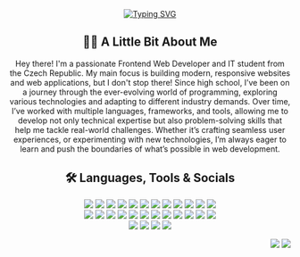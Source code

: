 <div align="center">
  <a href="https://git.io/typing-svg" target="_blank">
    <img src="https://readme-typing-svg.herokuapp.com?font=JetBrains+Mono&weight=600&duration=2500&center=true&vCenter=true&multiline=true&repeat=false&width=450&height=60&lines=Hi%F0%9F%91%8B+I'm+Ale%C5%A1+Urb%C3%A1nek;Welcome+to+my+school+project+archive" alt="Typing SVG" />
  </a>
</div>

<div align="center">
  <h2>👨‍💻 A Little Bit About Me</h2>
  <p>
    Hey there! I'm a passionate Frontend Web Developer and IT student from the Czech Republic. 
    My main focus is building modern, responsive websites and web applications, but I don't stop there! 
    Since high school, I’ve been on a journey through the ever-evolving world of programming, 
    exploring various technologies and adapting to different industry demands. 
    Over time, I’ve worked with multiple languages, frameworks, and tools, allowing me to develop not only technical expertise 
    but also problem-solving skills that help me tackle real-world challenges.
    Whether it’s crafting seamless user experiences, or experimenting with new technologies, 
    I’m always eager to learn and push the boundaries of what’s possible in web development.
  </p>
</div>
<!-- 
<div align="center">
  <picture>
    <source media="(prefers-color-scheme: dark)" srcset="https://raw.githubusercontent.com/CmdCV/CmdCV/output/github-contribution-grid-snake-dark.svg" />
    <source media="(prefers-color-scheme: light)" srcset="https://raw.githubusercontent.com/CmdCV/CmdCV/output/github-contribution-grid-snake.svg" />
    <img alt="github-snake" src="https://raw.githubusercontent.com/CmdCV/CmdCV/output/github-contribution-grid-snake.svg" />
  </picture>
</div>
</br>
-->
<div align="center">
  <h2>🛠️ Languages, Tools & Socials</h2>
  <a href="https://developer.mozilla.org/en-US/docs/Web/HTML" target="_blank"><img src="https://skillicons.dev/icons?i=html" /></a>
  <a href="https://developer.mozilla.org/en-US/docs/Web/CSS" target="_blank"><img src="https://skillicons.dev/icons?i=css" /></a>
  <a href="https://developer.mozilla.org/en-US/docs/Web/JavaScript" target="_blank"><img src="https://skillicons.dev/icons?i=js" /></a>
  <a href="https://www.typescriptlang.org/" target="_blank"><img src="https://skillicons.dev/icons?i=ts" /></a>
  <a href="https://sass-lang.com" target="_blank"><img src="https://skillicons.dev/icons?i=scss" /></a>
  <a href="https://angular.dev" target="_blank"><img src="https://skillicons.dev/icons?i=angular" /></a>
  <a href="https://nodejs.org" target="_blank"><img src="https://skillicons.dev/icons?i=nodejs" /></a>
  <a href="https://firebase.google.com" target="_blank"><img src="https://skillicons.dev/icons?i=firebase" /></a>
  <a href="https://www.java.com" target="_blank"><img src="https://skillicons.dev/icons?i=java" /></a>
  <a href="https://www.python.org" target="_blank"><img src="https://skillicons.dev/icons?i=python" /></a>
  <a href="https://devdocs.io/c" target="_blank"><img src="https://skillicons.dev/icons?i=c" /></a>
  <a href="https://isocpp.org" target="_blank"><img src="https://skillicons.dev/icons?i=cpp" /></a>
  </br>  
  <a href="https://apple.com" target="_blank"><img src="https://skillicons.dev/icons?i=apple" /></a>
  <a href="https://ubuntu.com" target="_blank"><img src="https://skillicons.dev/icons?i=ubuntu" /></a>
  <a href="https://git-scm.com" target="_blank"><img src="https://skillicons.dev/icons?i=git" /></a>
  <a href="https://github.com/CmdCV" target="_blank"><img src="https://skillicons.dev/icons?i=github" /></a>
  <a href="https://gitlab.com/ales.urbanek" target="_blank"><img src="https://skillicons.dev/icons?i=gitlab" /></a>
  <a href="https://code.visualstudio.com" target="_blank"><img src="https://skillicons.dev/icons?i=vscode" /></a>
  <a href="https://jetbrains.com/idea" target="_blank"><img src="https://skillicons.dev/icons?i=idea" /></a>
  <a href="https://jetbrains.com/clion" target="_blank"><img src="https://skillicons.dev/icons?i=clion" /></a>
  <a href="https://jetbrains.com/pycharm" target="_blank"><img src="https://skillicons.dev/icons?i=pycharm" /></a>
  <a href="https://jetbrains.com/webstorm" target="_blank"><img src="https://skillicons.dev/icons?i=webstorm" /></a>
  <a href="https://jetbrains.com/phpstorm" target="_blank"><img src="https://skillicons.dev/icons?i=phpstorm" /></a>
  <a href="https://www.notion.com" target="_blank"><img src="https://skillicons.dev/icons?i=notion" /></a>
  </br>  
  <a href="https://instagram.com/ales_urbanek_" target="_blank"><img src="https://skillicons.dev/icons?i=instagram" /></a>
  <a href="https://discordapp.com/users/388703368006205440" target="_blank"><img src="https://skillicons.dev/icons?i=discord" /></a>
  <a href="https://x.com/cmd_cv" target="_blank"><img src="https://skillicons.dev/icons?i=twitter" /></a>
  <a href="https://www.linkedin.com/in/ales-urbanek" target="_blank"><img src="https://skillicons.dev/icons?i=linkedin" /></a>
</div>
<p align="end"> 
  <img src="https://img.shields.io/badge/2-BIT@FIT-purple" />
  <img src="https://visitor-badge.laobi.icu/badge?page_id=cmdcv.cmdcv" />
  <!--<img src="https://profile-counter.glitch.me/cmdcv/count.svg" alt="Visitor's Count" />-->
</p>

